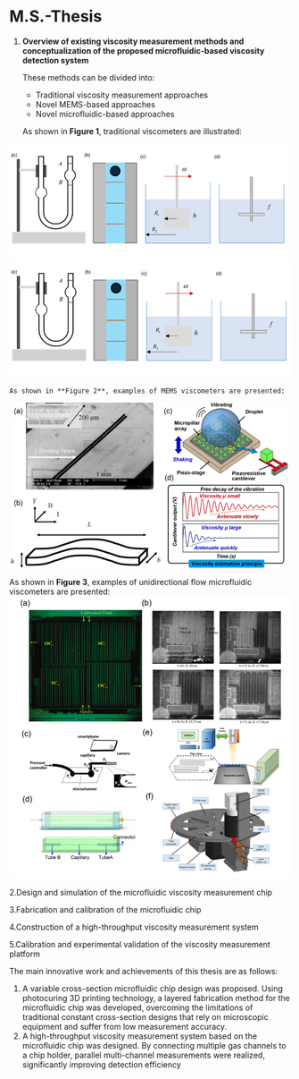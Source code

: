 # M.S.-Thesis
1. **Overview of existing viscosity measurement methods and conceptualization of the proposed microfluidic-based viscosity detection system**

   These methods can be divided into:
   - Traditional viscosity measurement approaches
   - Novel MEMS-based approaches
   - Novel microfluidic-based approaches

   As shown in **Figure 1**, traditional viscometers are illustrated:
    <p align="center">
  <img src="images/Traditional viscometers.png" 
       alt="Figure 1: Traditional viscometers" 
       width="500"> 
   ![Figure 1: Traditional viscometers](images/Traditional%20viscometers.png)
   
    As shown in **Figure 2**, examples of MEMS viscometers are presented:
   <p align="center">
  <img src="images/Examples of MEMS viscometers.png" 
       alt="Figure 3: Examples of MEMS viscometers" 
       width="500">
</p>

   As shown in **Figure 3**, examples of unidirectional flow microfluidic viscometers are presented:  
   ![Figure 3: Examples of unidirectional flow microfluidic viscometers](images/Examples%20of%20unidirectional%20flow%20microfluidic%20viscometers.png)

2.Design and simulation of the microfluidic viscosity measurement chip

3.Fabrication and calibration of the microfluidic chip

4.Construction of a high-throughput viscosity measurement system

5.Calibration and experimental validation of the viscosity measurement platform

The main innovative work and achievements of this thesis are as follows:
1.	A variable cross-section microfluidic chip design was proposed. Using photocuring 3D printing technology, a layered fabrication method for the microfluidic chip was developed, overcoming the limitations of traditional constant cross-section designs that rely on microscopic equipment and suffer from low measurement accuracy.
2.	A high-throughput viscosity measurement system based on the microfluidic chip was designed. By connecting multiple gas channels to a chip holder, parallel multi-channel measurements were realized, significantly improving detection efficiency

